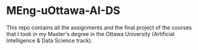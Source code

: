 # MEng-uOttawa-AI-DS
This repo contains all the assignments and the final project of the courses that I took in my Master's degree in the Ottawa University (Artificial Intelligence &amp; Data Science track).
